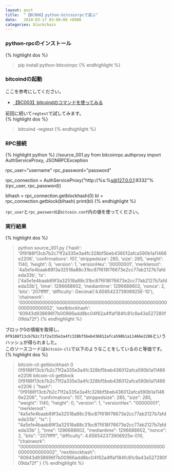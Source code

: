 ```yaml
---
layout: post
title:  "【BC006】python-bitcoinrpcで遊ぶ"
date:   2018-03-17 03:00:00 +0900
categories: blockchain
---
```


### python-rpcのインストール

{% highlight dos %}
> pip install python-bitcoinrpc
{% endhighlight %}

### bitcoindの起動

ここを参考にしてください。
- [【BC003】bitcoindのコマンドを使ってみる][lnk-01]

前回に続いて`regtest`で試してみます。  
{% highlight dos %}
> bitcoind -regtest
{% endhighlight %}

### RPC接続

{% highlight python %}
//source_001.py
from bitcoinrpc.authproxy import AuthServiceProxy, JSONRPCException

rpc_user="username"
rpc_password="password"

rpc_connection = AuthServiceProxy("http://%s:%s@127.0.0.1:8332"%(rpc_user, rpc_password))

blhash = rpc_connection.getblockhash(0)
bl = rpc_connection.getblock(blhash)
print(bl)
{% endhighlight %}

`rpc_user`と`rpc_password`は`bitcoin.conf`内の値を使ってください。  

### 実行結果

{% highlight dos %}
> python source_001.py
{'hash': '0f9188f13cb7b2c71f2a335e3a4fc328bf5beb436012afca590b1a11466e2206', 'confirmations': 107, 'strippedsize': 285, 'size': 285, 'weight': 1140, 'height': 0, 'version': 1, 'versionHex': '00000001', 'merkleroot': '4a5e1e4baab89f3a32518a88c31bc87f618f76673e2cc77ab2127b7afdeda33b', 'tx': ['4a5e1e4baab89f3a32518a88c31bc87f618f76673e2cc77ab2127b7afdeda33b'], 'time': 1296688602, 'mediantime': 1296688602, 'nonce': 2, 'bits': '207fffff', 'difficulty': Decimal('4.656542373906925E-10'), 'chainwork': '0000000000000000000000000000000000000000000000000000000000000002', 'nextblockhash': '60943d938696f7b00966add8bc04f62a4ffaf184fc81c9a43a527280f09da72f'}
{% endhighlight %}

ブロック0の情報を取得し、  
`0f9188f13cb7b2c71f2a335e3a4fc328bf5beb436012afca590b1a11466e2206`というハッシュが得られました。  
このソースコードは`bitcoin-cli`で以下のようなことをしているのと等価です。  
{% highlight dos %}
> bitcoin-cli getblockhash 0
0f9188f13cb7b2c71f2a335e3a4fc328bf5beb436012afca590b1a11466e2206
> bitcoin-cli getblock 0f9188f13cb7b2c71f2a335e3a4fc328bf5beb436012afca590b1a11466e2206
{
  "hash": "0f9188f13cb7b2c71f2a335e3a4fc328bf5beb436012afca590b1a11466e2206",
  "confirmations": 107,
  "strippedsize": 285,
  "size": 285,
  "weight": 1140,
  "height": 0,
  "version": 1,
  "versionHex": "00000001",
  "merkleroot": "4a5e1e4baab89f3a32518a88c31bc87f618f76673e2cc77ab2127b7afdeda33b",
  "tx": [
    "4a5e1e4baab89f3a32518a88c31bc87f618f76673e2cc77ab2127b7afdeda33b"
  ],
  "time": 1296688602,
  "mediantime": 1296688602,
  "nonce": 2,
  "bits": "207fffff",
  "difficulty": 4.656542373906925e-010,
  "chainwork": "0000000000000000000000000000000000000000000000000000000000000002",
  "nextblockhash": "60943d938696f7b00966add8bc04f62a4ffaf184fc81c9a43a527280f09da72f"
}
{% endhighlight %}

[lnk-01]: {{site.baseurl}}/blockchain/2018/03/14/bitcoind003.html
